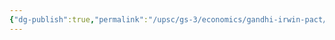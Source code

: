 ```yaml
---
{"dg-publish":true,"permalink":"/upsc/gs-3/economics/gandhi-irwin-pact/","dgHomeLink":true,"dgPassFrontmatter":false}
---
```


